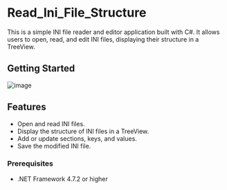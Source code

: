 # Read_Ini_File_Structure

This is a simple INI file reader and editor application built with C#. It allows users to open, read, and edit INI files, displaying their structure in a TreeView.

## Getting Started
![image](https://github.com/Khanh779/Ini_File_Structure/blob/master/Screenshot/Screenshot_2024.png)

## Features

- Open and read INI files.
- Display the structure of INI files in a TreeView.
- Add or update sections, keys, and values.
- Save the modified INI file.

### Prerequisites
- .NET Framework 4.7.2 or higher
